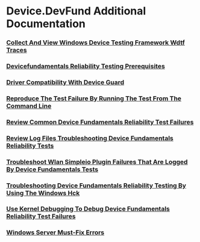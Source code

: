 # Device.DevFund Additional Documentation
### [Collect And View Windows Device Testing Framework  Wdtf  Traces](collect_and_view_windows_device_testing_framework__wdtf__traces.md)
### [Devicefundamentals Reliability Testing Prerequisites](devicefundamentals_reliability_testing_prerequisites.md)
### [Driver Compatibility With Device Guard](driver_compatibility_with_device_guard.md)
### [Reproduce The Test Failure By Running The Test From The Command Line](reproduce_the_test_failure_by_running_the_test_from_the_command_line.md)
### [Review Common Device Fundamentals Reliability Test Failures](review_common_device_fundamentals_reliability_test_failures.md)
### [Review Log Files Troubleshooting Device Fundamentals Reliability Tests](review_log_files_troubleshooting_device_fundamentals_reliability_tests.md)
### [Troubleshoot Wlan Simpleio Plugin Failures That Are  Logged By Device Fundamentals Tests](troubleshoot_wlan_simpleio_plugin_failures_that_are__logged_by_device_fundamentals_tests.md)
### [Troubleshooting Device Fundamentals Reliability Testing By Using The Windows Hck](troubleshooting_device_fundamentals_reliability_testing_by_using_the_windows_hck.md)
### [Use Kernel Debugging To Debug Device Fundamentals Reliability Test Failures](use_kernel_debugging_to_debug_device_fundamentals_reliability_test_failures.md)
### [Windows Server Must-Fix Errors](windows_server_must-fix_errors.md)
